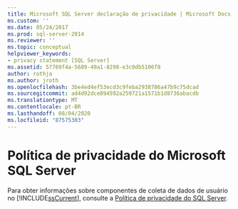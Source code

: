 ```yaml
---
title: Microsoft SQL Server declaração de privacidade | Microsoft Docs
ms.custom: ''
ms.date: 05/24/2017
ms.prod: sql-server-2014
ms.reviewer: ''
ms.topic: conceptual
helpviewer_keywords:
- privacy statement [SQL Server]
ms.assetid: 57769f4a-5689-49a1-8298-e3c0db5106f8
author: rothja
ms.author: jroth
ms.openlocfilehash: 3be4ed4ef53ecd3c9feba2938786a47b9c75dcad
ms.sourcegitcommit: ad4d92dce894592a259721a1571b1d8736abacdb
ms.translationtype: MT
ms.contentlocale: pt-BR
ms.lasthandoff: 08/04/2020
ms.locfileid: "87575303"
---
```

# <a name="microsoft-sql-server-privacy-statement"></a>Política de privacidade do Microsoft SQL Server
  Para obter informações sobre componentes de coleta de dados de usuário no [!INCLUDE[ssCurrent](../includes/sscurrent-md.md)], consulte a [Política de privacidade do SQL Server](https://go.microsoft.com/fwlink/?LinkID=282418).  
  
  
